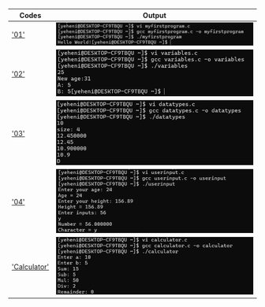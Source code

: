 | Codes | Output |
|-------|--------|
|['01'](./Codes/01.txt)|![1.png](./Outputs/1.png)|
|['02'](./Codes/02.txt)|![2.png](./Outputs/2.png)|
|['03'](./Codes/03.txt)|![3.png](./Outputs/3.png)|
|['04'](./Codes/04.txt)|![4.png](./Outputs/4.png)|
|['Calculator'](./Codes/calculator.txt)|![5.png](./Outputs/5.png)|
